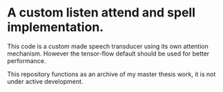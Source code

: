 A custom listen attend and spell implementation.
================================
This code is a custom made speech transducer using its own attention mechanism.
However the tensor-flow default should be used for better performance.

This repository functions as an archive of my master thesis work, it is not under active development.

